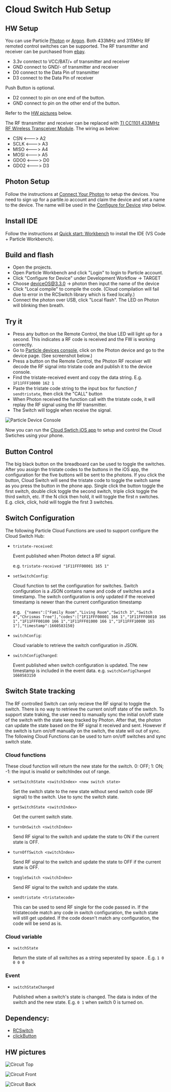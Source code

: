 # Cloud Switch Hub Setup

## HW Setup

You can use Particle [Photon](https://store.particle.io/collections/wifi/products/photon)
or [Argon](https://store.particle.io/collections/wifi/products/argon).
Both 433MHz and 315MHz RF remoted control switches can be supported. 
The RF transmitter and receiver can be purchased from 
[ebay](https://www.ebay.com/sch/i.html?_from=R40&_trksid=p2334524.m570.l1313&_nkw=315+433+mhz+rf+transmitter+and+receiver+with+antenna&_sacat=0&LH_TitleDesc=0&_odkw=433+mhz+rf+transmitter+and+receiver+with+antenna&_osacat=0&LH_PrefLoc=2).

- 3.3v conntect to VCC/BAT/+ of transmitter and receiver
- GND connect to GND/- of transmitter and receiver
- D0 connect to the Data Pin of transmitter
- D3 connect to the Data Pin of receiver

Push Button is optional.

- D2 connect to pin on one end of the  button.
- GND connect to pin on the other end of the button.

Refer to the [HW pictures](#hw-pictures) below.

The RF ttransmitter and receiver can be replaced with [TI CC1101 433MHz RF Wireless Transceiver Module](https://www.amazon.de/-/en/CC1101-433MHz-Wireless-Transceiver-Module/dp/B09TQ2JMZ8). The wiring as below:

- CSN  <---> A2
- SCLK <---> A3
- MISO <---> A4
- MOSI <---> A5
- GDO0 <---> D0
- GDO2 <---> D3

## Photon Setup

Follow the instructions at [Connect Your Photon](https://docs.particle.io/quickstart/photon/#connect-your-photon)
to setup the devices. You need to sign up for a partile.io account and claim the device and set a name to the device.
The name will be used in the [Configure for Device](#build-and-flash) step below.

## Install IDE

Follow the instructions at [Quick start: Workbench](https://docs.particle.io/quickstart/workbench/)
to install the IDE (VS Code + Particle Workbench).

## Build and flash

- Open the projects.
- Open Particle Workbench and click "Login" to login to Particle account.
- Click "Configure for Device" under Development Workflow -> TARGET
- Choose deviceOS@3.3.0 -> photon then input the name of the device
- Click "Local compile" to compile the code. 
  (Cloud compilation will fail due to error in the RCSwitch library which is fixed locally.)
- Connect the photon over USB, click "Local flash". The LED on Photon will blinking then breath.

## Try it

- Press any button on the Remote Control, the blue LED will light up for a second. 
  This indicates a RF code is received and the FW is working correctly. 
- Go to [Particle devices console](https://console.particle.io/devices), click on the Photon device and go to the device page. (See screenshot below.)
- Press a button on the Remote Control, the Photon RF receiver wlll decode the RF signal into tristate code and publish it to the device console.
- Find the tristate-received event and copy the data string. E.g. `1F11FFF10000 162 1`
- Paste the tristate code string to the input box for function *f* `sendtristate`, then click the "CALL" button
- When Photon received the function call with the tristate code, it will replay the RF signal using the RF transmitter.
- The Switch will toggle when receive the signal.

![Particle Device Console](../docs/Particle_Console.png)

Now you can run the [Cloud Swtich iOS app](../ios) to setup and control the Cloud Swtiches using your phone.

## Button Control

The big black button on the breadboard can be used to toggle the switches. After you assign the tristate
codes to the buttons in the iOS app, the configuration for the five buttons will be sent to the photons.
If you click the button, Cloud Switch will send the tristate code to toggle the switch same as you press the button
in the phone app. Single click the button toggle the first switch, double click toggle the second switch,
triple click toggle the third switch, etc. If the N click then hold, it will toggle the first n switches.
E.g. click, click, hold will toggle the first 3 switches.

## Switch Configuration

The following Particle Cloud Functions are used to support configure the Cloud Switch Hub:

- `tristate-received`: 

  Event published when Photon detect a RF signal. 
  
  e.g. `tristate-received "1F11FFF00001 165 1"`
  
- `setSwitchConfig`: 

  Cloud function to set the configuration for switches. Switch configuration is a JSON contains name and code of
  switches and a timestamp. The switch configuration is only updated if the received timestamp is newer than the
  current configuration timestamp
  
  e.g. ` {"names":["Family Room","Living Room","Switch 3","Switch 4","Chrismas Tree"],"codes":["1F11FFF00001 166 1","1F11FFF00010 166 1","1F11FFF00100 166 1","1F11FFF01000 166 1","1F11FFF10000 165 1"],"timestamp":1660583150}`
  
- `switchConfig`:
 
  Cloud variable to retrieve the switch configuration in JSON.

- `switchConfigChanged`: 
  
  Event published when switch configuration is updated. The new timestamp is included in the event data.
  e.g. `switchConfigChanged 1660583150`

## Switch State tracking

The RF controlled Switch can only recieve the RF signal to toggle the switch. There is no way to retrieve the 
current on/off state of the switch. To support state traking, the user need to manually sync the initial on/off
state of the switch with the state keep tracked by Photon. After that, the photon can update the state based on
the RF signal it received and sent. However if the switch is turn on/off manually on the switch, the state will
out of sync. The following Cloud Functions can be used to turn on/off switches and sync switch state.

### Cloud functions

These cloud function will return the new state for the switch. 0: OFF; 1: ON; -1: the input is invalid or switchIndex out of range. 

- `setSwitchState <switchIndex> <new switch state>`

  Set the switch state to the new state without send switch code (RF signal) to the switch. Use to sync the switch state.
  
- `getSwitchState <switchIndex>`

  Get the current switch state.
  
- `turnOnSwitch <switchIndex>`

  Send RF signal to the switch and update the state to ON if the current state is OFF.

- `turnOffSwitch <switchIndex>`

  Send RF signal to the switch and update the state to OFF if the current state is OFF.
  
- `toggleSwitch <switchIndex>`

  Send RF signal to the switch and update the state.

- `sendtristate <tristatecode>`

  This can be used to send RF single for the code passed in. If the tristatecode match any code in
  switch configuration, the switch state will still get updated. If the code doesn't match any configuration,
  the code will be send as is.

### Cloud variable

- `switchState`

  Return the state of all switches as a string seperated by space . E.g. `1 0 0 0 0`
  
### Event

- `switchStateChanged`

  Published when a switch's state is changed. The data is index of the switch and the new state.
  E.g. `0 1` when switch 0 is turned on.


## Dependency:

- [RCSwitch](https://github.com/suda/rcswitch)
- [clickButton](https://github.com/pkourany/clickButton)


<a name="hw-pictures"></a>
## HW pictures

![Circuit Top](../docs/Circuit_Top.png)

![Circuit Front](../docs/Circuit_Front.png)

![Circuit Back](../docs/Circuit_Back.png)

